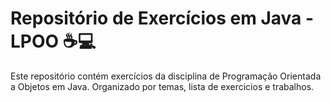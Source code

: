 # Repositório de Exercícios em Java - LPOO ☕💻

Este repositório contém exercícios da disciplina de Programação Orientada a Objetos em Java. Organizado por temas, lista de exercicios e trabalhos.

